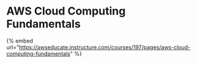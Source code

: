 # AWS Cloud Computing Fundamentals

{% embed url="https://awseducate.instructure.com/courses/197/pages/aws-cloud-computing-fundamentals" %}



